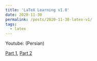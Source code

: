 ```yaml
---
title: 'LaTeX Learning v1.0'
date: 2020-11-30
permalink: /posts/2020-11-30-latex-v1/
tags:
  - latex
---
```

Youtube: (Persian)

[Part 1](https://www.youtube.com/watch?v=OJl6foKNRdk&ab_channel=SoroushOmidvartehrani), 
[Part 2](https://www.youtube.com/watch?v=bwk_jAeh-A8&ab_channel=SoroushOmidvartehrani)

